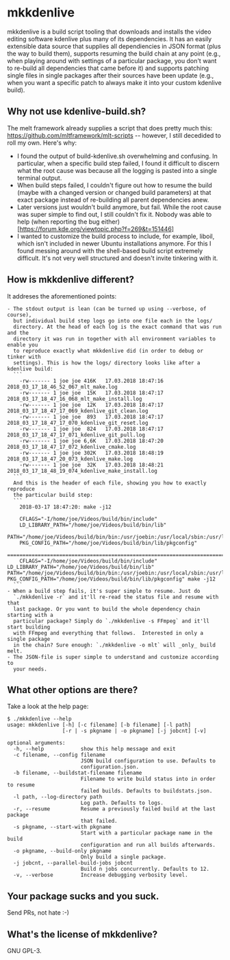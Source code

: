 # mkkdenlive
mkkdenlive is a build script tooling that downloads and installs the video
editing software kdenlive plus many of its dependencies. It has an easily
extensible data source that supplies all dependiencies in JSON format (plus the
way to build them), supports resuming the build chain at any point (e.g., when
playing around with settings of a particular package, you don't want to
re-build all dependencies that came before it) and supports patching single
files in single packages after their sources have been update (e.g., when you
want a specific patch to always make it into your custom kdenlive build).

## Why not use kdenlive-build.sh?
The melt framework already supplies a script that does pretty much this:
https://github.com/mltframework/mlt-scripts -- however, I still decedided to
roll my own. Here's why:

   - I found the output of build-kdenlive.sh overwhelming and confusing. In
     particular, when a specific build step failed, I found it difficult to
     discern what the root cause was because all the logging is pasted into a single
     terminal output.
   - When build steps failed, I couldn't figure out how to resume the build
     (maybe with a changed version or changed build parameters) at that exact
     package instead of re-building all parent dependencies anew.
   - Later versions just wouldn't build anymore, but fail. While the root cause
     was super simple to find out, I still couldn't fix it. Nobody was able to help
     (when reporting the bug either)[https://forum.kde.org/viewtopic.php?f=269&t=151446]
   - I wanted to customize the build process to include, for example, liboil,
     which isn't included in newer Ubuntu installations anymore.  For this I
     found messing around with the shell-based build script extremely difficult.
     It's not very well structured and doesn't invite tinkering with it.

## How is mkkdenlive different?
It addreses the aforementioned points:

	- The stdout output is lean (can be turned up using --verbose, of course),
	  but individual build step logs go into one file each in the logs/
      directory. At the head of each log is the exact command that was run and the
      directory it was run in together with all environment variables to enable you
      to reproduce exactly what mkkdenlive did (in order to debug or tinker with
      settings). This is how the logs/ directory looks like after a kdenlive build:
      ```
		-rw------- 1 joe joe 416K   17.03.2018 18:47:16 2018_03_17_18_46_52_067_mlt_make.log
		-rw------- 1 joe joe  15K   17.03.2018 18:47:17 2018_03_17_18_47_16_068_mlt_make_install.log
		-rw------- 1 joe joe  12K   17.03.2018 18:47:17 2018_03_17_18_47_17_069_kdenlive_git_clean.log
		-rw------- 1 joe joe  893   17.03.2018 18:47:17 2018_03_17_18_47_17_070_kdenlive_git_reset.log
		-rw------- 1 joe joe  824   17.03.2018 18:47:17 2018_03_17_18_47_17_071_kdenlive_git_pull.log
		-rw------- 1 joe joe 6,6K   17.03.2018 18:47:20 2018_03_17_18_47_17_072_kdenlive_cmake.log
		-rw------- 1 joe joe 302K   17.03.2018 18:48:19 2018_03_17_18_47_20_073_kdenlive_make.log
		-rw------- 1 joe joe  32K   17.03.2018 18:48:21 2018_03_17_18_48_19_074_kdenlive_make_install.log
      ```
	  And this is the header of each file, showing you how to exactly reproduce
      the particular build step:
      ```
		2018-03-17 18:47:20: make -j12

		CFLAGS="-I/home/joe/Videos/build/bin/include"
		LD_LIBRARY_PATH="/home/joe/Videos/build/bin/lib"
		PATH="/home/joe/Videos/build/bin/bin:/usr/joebin:/usr/local/sbin:/usr/local/bin:/usr/sbin:/usr/bin:/sbin:/bin:/usr/local/games:/usr/games:/home/joe/bin"
		PKG_CONFIG_PATH="/home/joe/Videos/build/bin/lib/pkgconfig"
		========================================================================================================================
		CFLAGS="-I/home/joe/Videos/build/bin/include" LD_LIBRARY_PATH="/home/joe/Videos/build/bin/lib" PATH="/home/joe/Videos/build/bin/bin:/usr/joebin:/usr/local/sbin:/usr/local/bin:/usr/sbin:/usr/bin:/sbin:/bin:/usr/local/games:/usr/games:/home/joe/bin" PKG_CONFIG_PATH="/home/joe/Videos/build/bin/lib/pkgconfig" make -j12
      ```
	- When a build step fails, it's super simple to resume. Just do
	  `./mkkdenlive -r` and it'll re-read the status file and resume with that
      last package. Or you want to build the whole dependency chain starting with a
      particular package? Simply do `./mkkdenlive -s FFmpeg` and it'll start building
      with FFmpeg and everything that follows.  Interested in only a single package
      in the chain? Sure enough: `./mkkdenlive -o mlt` will _only_ build melt.
	- The JSON-file is super simple to understand and customize according to
	  your needs.

## What other options are there?
Take a look at the help page:
```
$ ./mkkdenlive --help
usage: mkkdenlive [-h] [-c filename] [-b filename] [-l path]
                  [-r | -s pkgname | -o pkgname] [-j jobcnt] [-v]

optional arguments:
  -h, --help            show this help message and exit
  -c filename, --config filename
                        JSON build configuration to use. Defaults to
                        configuration.json.
  -b filename, --buildstat-filename filename
                        Filename to write build status into in order to resume
                        failed builds. Defaults to buildstats.json.
  -l path, --log-directory path
                        Log path. Defaults to logs.
  -r, --resume          Resume a previously failed build at the last package
                        that failed.
  -s pkgname, --start-with pkgname
                        Start with a particular package name in the build
                        configuration and run all builds afterwards.
  -o pkgname, --build-only pkgname
                        Only build a single package.
  -j jobcnt, --parallel-build-jobs jobcnt
                        Build n jobs concurrently. Defaults to 12.
  -v, --verbose         Increase debugging verbosity level.
```

## Your package sucks and you suck.
Send PRs, not hate :-)

## What's the license of mkkdenlive?
GNU GPL-3.
